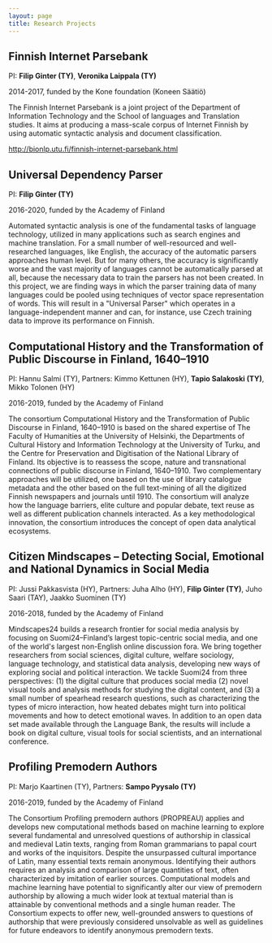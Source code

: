 ```yaml
---
layout: page
title: Research Projects
---
```


## Finnish Internet Parsebank

PI: __Filip Ginter (TY)__, __Veronika Laippala (TY)__

2014-2017, funded by the Kone foundation (Koneen Säätiö)

The Finnish Internet Parsebank is a joint project of the Department of Information Technology and the School of languages and Translation studies. It aims at producing a mass-scale corpus of Internet Finnish by using automatic syntactic analysis and document classification.

http://bionlp.utu.fi/finnish-internet-parsebank.html

## Universal Dependency Parser

PI: __Filip Ginter (TY)__

2016-2020, funded by the Academy of Finland

Automated syntactic analysis is one of the fundamental tasks of language technology, utilized in many applications such as search engines and machine translation. For a small number of well-resourced and well-researched languages, like English, the accuracy of the automatic parsers approaches human level. But for many others, the accuracy is significantly worse and the vast majority of languages cannot be automatically parsed at all, because the necessary data to train the parsers has not been created. In this project, we are finding ways in which the parser training data of many languages could be pooled using techniques of vector space representation of words. This will result in a "Universal Parser" which operates in a language-independent manner and can, for instance, use Czech training data to improve its performance on Finnish.

## Computational History and the Transformation of Public Discourse in Finland, 1640–1910

PI: Hannu Salmi (TY), Partners: Kimmo Kettunen (HY), __Tapio Salakoski (TY)__, Mikko Tolonen (HY)

2016-2019, funded by the Academy of Finland

The consortium Computational History and the Transformation of Public Discourse in Finland, 1640–1910 is based on the shared expertise of The Faculty of Humanities at the University of Helsinki, the Departments of Cultural History and Information Technology at the University of Turku, and the Centre for Preservation and Digitisation of the National Library of Finland. Its objective is to reassess the scope, nature and transnational connections of public discourse in Finland, 1640–1910. Two complementary approaches will be utilized, one based on the use of library catalogue metadata and the other based on the full text-mining of all the digitized Finnish newspapers and journals until 1910. The consortium will analyze how the language barriers, elite culture and popular debate, text reuse as well as different publication channels interacted. As a key methodological innovation, the consortium introduces the concept of open data analytical ecosystems.

## Citizen Mindscapes – Detecting Social, Emotional and National Dynamics in Social Media

PI: Jussi Pakkasvista (HY), Partners: Juha Alho (HY), __Filip Ginter (TY)__, Juho Saari (TAY), Jaakko Suominen (TY)

2016-2018, funded by the Academy of Finland

Mindscapes24 builds a research frontier for social media analysis by focusing on Suomi24–Finland’s largest topic-centric social media, and one of the world's largest non-English online discussion fora. We bring together researchers from social sciences, digital culture, welfare sociology, language technology, and statistical data analysis, developing new ways of exploring social and political interaction. We tackle Suomi24 from three perspectives: (1) the digital culture that produces social media (2) novel visual tools and analysis methods for studying the digital content, and (3) a small number of spearhead research questions, such as characterizing the types of micro interaction, how heated debates might turn into political movements and how to detect emotional waves. In addition to an open data set made available through the Language Bank, the results will include a book on digital culture, visual tools for social scientists, and an international conference.

## Profiling Premodern Authors

PI: Marjo Kaartinen (TY), Partners: __Sampo Pyysalo (TY)__

2016-2019, funded by the Academy of Finland

The Consortium Profiling premodern authors (PROPREAU) applies and develops new computational methods based on machine learning to explore several fundamental and unresolved questions of authorship in classical and medieval Latin texts, ranging from Roman grammarians to papal court and works of the inquisitors. Despite the unsurpassed cultural importance of Latin, many essential texts remain anonymous. Identifying their authors requires an analysis and comparison of large quantities of text, often characterized by imitation of earlier sources. Computational models and machine learning have potential to significantly alter our view of premodern authorship by allowing a much wider look at textual material than is attainable by conventional methods and a single human reader. The Consortium expects to offer new, well-grounded answers to questions of authorship that were previously considered unsolvable as well as guidelines for future endeavors to identify anonymous premodern texts.

